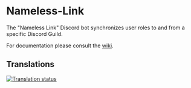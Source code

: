 # Nameless-Link

The "Nameless Link" Discord bot synchronizes user roles to and from a specific Discord Guild.

For documentation please consult the [wiki](https://github.com/NamelessMC/Nameless-Link/wiki).

## Translations

<a href="http://translate.namelessmc.com/engage/namelessmc/">
<img src="http://translate.namelessmc.com/widgets/namelessmc/-/discord-bot/multi-auto.svg" alt="Translation status" />
</a>
